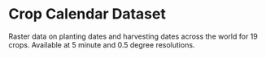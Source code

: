 # Crop Calendar Dataset

Raster data on planting dates and harvesting dates across the world for 19 crops. Available at 5 minute and 0.5 degree resolutions.

